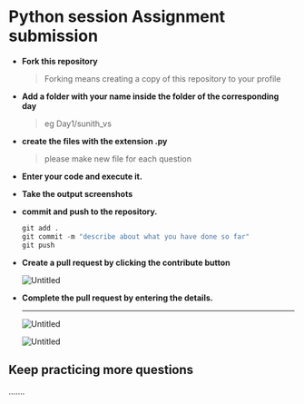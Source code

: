 # Python session Assignment submission

- **Fork this repository**
    
    > Forking means creating a copy of this repository to your profile
    > 
- **Add a folder with your name inside the folder of the corresponding day**
    
    > eg    Day1/sunith_vs
    > 
- **create the files with the extension .py**
    
    > please make new file for each question
    > 
- **Enter your code and execute it.**
- **Take the output screenshots**
- **commit and push to the repository.**
    
    ```python
    git add .
    git commit -m "describe about what you have done so far"
    git push
    ```
    
- **Create a pull request by clicking the contribute button**
    
    ![Untitled](images/Untitled.png)
    
- **Complete the pull request by entering the details.**
    
     ****
    
    ![Untitled](images/Untitled%201.png)
    
    ![Untitled](images/Untitled%202.png)
    
## Keep practicing more questions
.......
